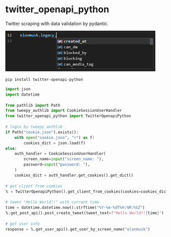 
# twitter_openapi_python

Twitter scraping with data validation by pydantic.

![1691572735537](docs/image/README/1691572735537.png)

```shell
pip install twitter-openapi-python
```

```python
import json
import datetime

from pathlib import Path
from tweepy_authlib import CookieSessionUserHandler
from twitter_openapi_python import TwitterOpenapiPython

# login by tweepy_authlib
if Path("cookie.json").exists():
    with open("cookie.json", "r") as f:
        cookies_dict = json.load(f)
else:
    auth_handler = CookieSessionUserHandler(
        screen_name=input("screen_name: "),
        password=input("password: "),
    )
    cookies_dict = auth_handler.get_cookies().get_dict()

# get client from cookies
𝕏 = TwitterOpenapiPython().get_client_from_cookies(cookies=cookies_dict)

# tweet "Hello World!!" with current time
time = datetime.datetime.now().strftime("%Y-%m-%dT%H:%M:%SZ")
𝕏.get_post_api().post_create_tweet(tweet_text=f"Hello World!!{time}")

# get user info
response = 𝕏.get_user_api().get_user_by_screen_name("elonmusk")
```
